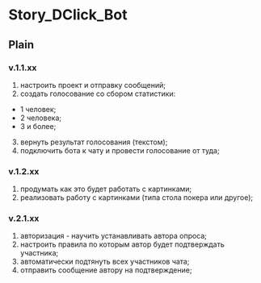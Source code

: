 # Story_DClick_Bot

## Plain
### v.1.1.xx
1. настроить проект и отправку сообщений;
2. создать голосование со сбором статистики: 
  - 1 человек;
  - 2 человека;
  - 3 и более;
3. вернуть результат голосования (текстом);
4. подключить бота к чату и провести голосование от туда;

### v.1.2.xx
1. продумать как это будет работать с картинками;
2. реализовать работу с картинками (типа стола покера или другое);

### v.2.1.xx
1. авторизация - научить устанавливать автора опроса;
2. настроить правила по которым автор будет подтверждать участника; 
3. автоматически подтянуть всех участников чата;
4. отправить сообщение автору на подтверждение;